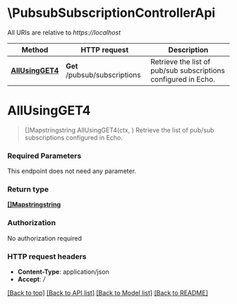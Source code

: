 # \PubsubSubscriptionControllerApi

All URIs are relative to *https://localhost*

Method | HTTP request | Description
------------- | ------------- | -------------
[**AllUsingGET4**](PubsubSubscriptionControllerApi.md#AllUsingGET4) | **Get** /pubsub/subscriptions | Retrieve the list of pub/sub subscriptions configured in Echo.


# **AllUsingGET4**
> []Mapstringstring AllUsingGET4(ctx, )
Retrieve the list of pub/sub subscriptions configured in Echo.

### Required Parameters
This endpoint does not need any parameter.

### Return type

[**[]Mapstringstring**](Map«string,string».md)

### Authorization

No authorization required

### HTTP request headers

 - **Content-Type**: application/json
 - **Accept**: */*

[[Back to top]](#) [[Back to API list]](../README.md#documentation-for-api-endpoints) [[Back to Model list]](../README.md#documentation-for-models) [[Back to README]](../README.md)

